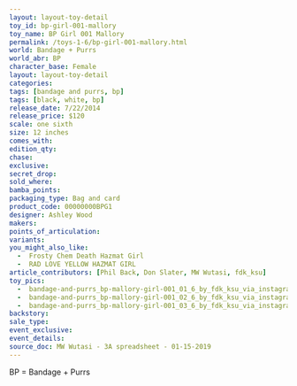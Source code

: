 ```yaml
---
layout: layout-toy-detail 
toy_id: bp-girl-001-mallory
toy_name: BP Girl 001 Mallory
permalink: /toys-1-6/bp-girl-001-mallory.html
world: Bandage + Purrs
world_abr: BP
character_base: Female
layout: layout-toy-detail
categories: 
tags: [bandage and purrs, bp]
tags: [black, white, bp]
release_date: 7/22/2014
release_price: $120 
scale: one sixth
size: 12 inches
comes_with: 
edition_qty: 
chase: 
exclusive: 
secret_drop: 
sold_where: 
bamba_points: 
packaging_type: Bag and card
product_code: 00000000BPG1
designer: Ashley Wood
makers: 
points_of_articulation: 
variants: 
you_might_also_like: 
  -  Frosty Chem Death Hazmat Girl
  -  RAD LOVE YELLOW HAZMAT GIRL
article_contributors: [Phil Back, Don Slater, MW Wutasi, fdk_ksu]
toy_pics: 
  -  bandage-and-purrs_bp-mallory-girl-001_01_6_by_fdk_ksu_via_instagram.jpg
  -  bandage-and-purrs_bp-mallory-girl-001_02_6_by_fdk_ksu_via_instagram.jpg
  -  bandage-and-purrs_bp-mallory-girl-001_03_6_by_fdk_ksu_via_instagram.jpg
backstory: 
sale_type: 
event_exclusive: 
event_details: 
source_doc: MW Wutasi - 3A spreadsheet - 01-15-2019
---
```

BP = Bandage + Purrs